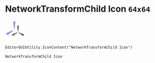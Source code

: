 # NetworkTransformChild Icon `64x64`
<img src="/img/NetworkTransformChild%20Icon.png" width=64 height=64>

``` CSharp
EditorGUIUtility.IconContent("NetworkTransformChild Icon")
```
```
NetworkTransformChild Icon
```
